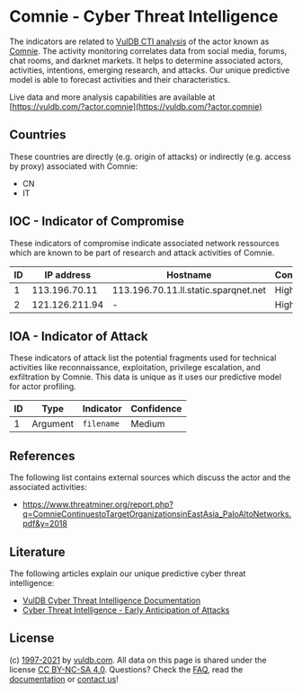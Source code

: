# Comnie - Cyber Threat Intelligence

The indicators are related to [VulDB CTI analysis](https://vuldb.com/?doc.cti) of the actor known as [Comnie](https://vuldb.com/?actor.comnie). The activity monitoring correlates data from social media, forums, chat rooms, and darknet markets. It helps to determine associated actors, activities, intentions, emerging research, and attacks. Our unique predictive model is able to forecast activities and their characteristics.

Live data and more analysis capabilities are available at [https://vuldb.com/?actor.comnie](https://vuldb.com/?actor.comnie)

## Countries

These countries are directly (e.g. origin of attacks) or indirectly (e.g. access by proxy) associated with Comnie:

* CN
* IT

## IOC - Indicator of Compromise

These indicators of compromise indicate associated network ressources which are known to be part of research and attack activities of Comnie.

ID | IP address | Hostname | Confidence
-- | ---------- | -------- | ----------
1 | 113.196.70.11 | 113.196.70.11.ll.static.sparqnet.net | High
2 | 121.126.211.94 | - | High

## IOA - Indicator of Attack

These indicators of attack list the potential fragments used for technical activities like reconnaissance, exploitation, privilege escalation, and exfiltration by Comnie. This data is unique as it uses our predictive model for actor profiling.

ID | Type | Indicator | Confidence
-- | ---- | --------- | ----------
1 | Argument | `filename` | Medium

## References

The following list contains external sources which discuss the actor and the associated activities:

* https://www.threatminer.org/report.php?q=ComnieContinuestoTargetOrganizationsinEastAsia_PaloAltoNetworks.pdf&y=2018

## Literature

The following articles explain our unique predictive cyber threat intelligence:

* [VulDB Cyber Threat Intelligence Documentation](https://vuldb.com/?doc.cti)
* [Cyber Threat Intelligence - Early Anticipation of Attacks](https://www.scip.ch/en/?labs.20201022)

## License

(c) [1997-2021](https://vuldb.com/?doc.changelog) by [vuldb.com](https://vuldb.com/?doc.about). All data on this page is shared under the license [CC BY-NC-SA 4.0](https://creativecommons.org/licenses/by-nc-sa/4.0/). Questions? Check the [FAQ](https://vuldb.com/?doc.faq), read the [documentation](https://vuldb.com/?doc) or [contact us](https://vuldb.com/?contact)!
